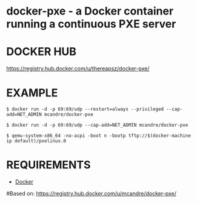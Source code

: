 # docker-pxe - a Docker container running a continuous PXE server

# DOCKER HUB

https://registry.hub.docker.com/u/thereapsz/docker-pxe/

# EXAMPLE

```
$ docker run -d -p 69:69/udp --restart=always --privileged --cap-add=NET_ADMIN mcandre/docker-pxe

$ docker run -d -p 69:69/udp --cap-add=NET_ADMIN mcandre/docker-pxe

$ qemu-system-x86_64 -no-acpi -boot n -bootp tftp://$(docker-machine ip default)/pxelinux.0
```

# REQUIREMENTS

* [Docker](https://www.docker.com/)

#Based on:
https://registry.hub.docker.com/u/mcandre/docker-pxe/
